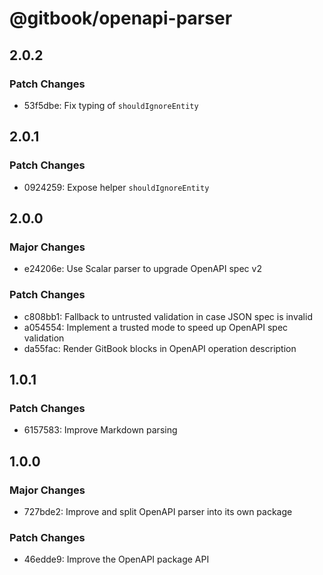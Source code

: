 # @gitbook/openapi-parser

## 2.0.2

### Patch Changes

-   53f5dbe: Fix typing of `shouldIgnoreEntity`

## 2.0.1

### Patch Changes

-   0924259: Expose helper `shouldIgnoreEntity`

## 2.0.0

### Major Changes

-   e24206e: Use Scalar parser to upgrade OpenAPI spec v2

### Patch Changes

-   c808bb1: Fallback to untrusted validation in case JSON spec is invalid
-   a054554: Implement a trusted mode to speed up OpenAPI spec validation
-   da55fac: Render GitBook blocks in OpenAPI operation description

## 1.0.1

### Patch Changes

-   6157583: Improve Markdown parsing

## 1.0.0

### Major Changes

-   727bde2: Improve and split OpenAPI parser into its own package

### Patch Changes

-   46edde9: Improve the OpenAPI package API
